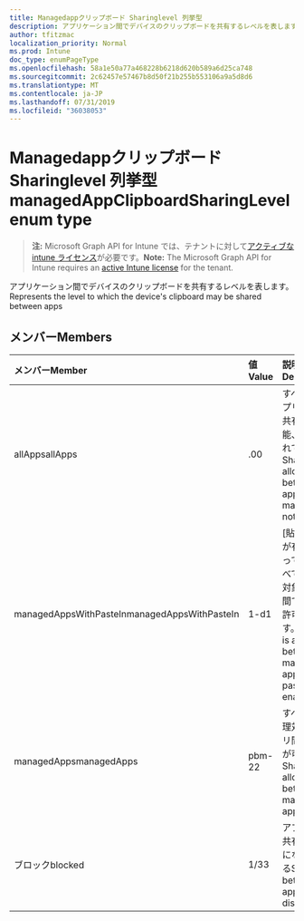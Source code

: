 ```yaml
---
title: Managedappクリップボード Sharinglevel 列挙型
description: アプリケーション間でデバイスのクリップボードを共有するレベルを表します。
author: tfitzmac
localization_priority: Normal
ms.prod: Intune
doc_type: enumPageType
ms.openlocfilehash: 58a1e50a77a468228b6218d620b589a6d25ca748
ms.sourcegitcommit: 2c62457e57467b8d50f21b255b553106a9a5d8d6
ms.translationtype: MT
ms.contentlocale: ja-JP
ms.lasthandoff: 07/31/2019
ms.locfileid: "36038053"
---
```

# <a name="managedappclipboardsharinglevel-enum-type"></a><span data-ttu-id="5926f-103">Managedappクリップボード Sharinglevel 列挙型</span><span class="sxs-lookup"><span data-stu-id="5926f-103">managedAppClipboardSharingLevel enum type</span></span>

> <span data-ttu-id="5926f-104">**注:** Microsoft Graph API for Intune では、テナントに対して[アクティブな intune ライセンス](https://go.microsoft.com/fwlink/?linkid=839381)が必要です。</span><span class="sxs-lookup"><span data-stu-id="5926f-104">**Note:** The Microsoft Graph API for Intune requires an [active Intune license](https://go.microsoft.com/fwlink/?linkid=839381) for the tenant.</span></span>

<span data-ttu-id="5926f-105">アプリケーション間でデバイスのクリップボードを共有するレベルを表します。</span><span class="sxs-lookup"><span data-stu-id="5926f-105">Represents the level to which the device's clipboard may be shared between apps</span></span>

## <a name="members"></a><span data-ttu-id="5926f-106">メンバー</span><span class="sxs-lookup"><span data-stu-id="5926f-106">Members</span></span>
|<span data-ttu-id="5926f-107">メンバー</span><span class="sxs-lookup"><span data-stu-id="5926f-107">Member</span></span>|<span data-ttu-id="5926f-108">値</span><span class="sxs-lookup"><span data-stu-id="5926f-108">Value</span></span>|<span data-ttu-id="5926f-109">説明</span><span class="sxs-lookup"><span data-stu-id="5926f-109">Description</span></span>|
|:---|:---|:---|
|<span data-ttu-id="5926f-110">allApps</span><span class="sxs-lookup"><span data-stu-id="5926f-110">allApps</span></span>|<span data-ttu-id="5926f-111">.0</span><span class="sxs-lookup"><span data-stu-id="5926f-111">0</span></span>|<span data-ttu-id="5926f-112">すべてのアプリ間での共有が可能、管理されている</span><span class="sxs-lookup"><span data-stu-id="5926f-112">Sharing is allowed between all apps, managed or not</span></span>|
|<span data-ttu-id="5926f-113">managedAppsWithPasteIn</span><span class="sxs-lookup"><span data-stu-id="5926f-113">managedAppsWithPasteIn</span></span>|<span data-ttu-id="5926f-114">1-d</span><span class="sxs-lookup"><span data-stu-id="5926f-114">1</span></span>|<span data-ttu-id="5926f-115">[貼り付け] が有効になっているすべての管理対象アプリ間で共有が許可されます。</span><span class="sxs-lookup"><span data-stu-id="5926f-115">Sharing is allowed between all managed apps with paste in enabled</span></span>|
|<span data-ttu-id="5926f-116">managedApps</span><span class="sxs-lookup"><span data-stu-id="5926f-116">managedApps</span></span>|<span data-ttu-id="5926f-117">pbm-2</span><span class="sxs-lookup"><span data-stu-id="5926f-117">2</span></span>|<span data-ttu-id="5926f-118">すべての管理対象アプリ間で共有が可能</span><span class="sxs-lookup"><span data-stu-id="5926f-118">Sharing is allowed between all managed apps</span></span>|
|<span data-ttu-id="5926f-119">ブロック</span><span class="sxs-lookup"><span data-stu-id="5926f-119">blocked</span></span>|<span data-ttu-id="5926f-120">1/3</span><span class="sxs-lookup"><span data-stu-id="5926f-120">3</span></span>|<span data-ttu-id="5926f-121">アプリ間の共有が無効になっている</span><span class="sxs-lookup"><span data-stu-id="5926f-121">Sharing between apps is disabled</span></span>|



